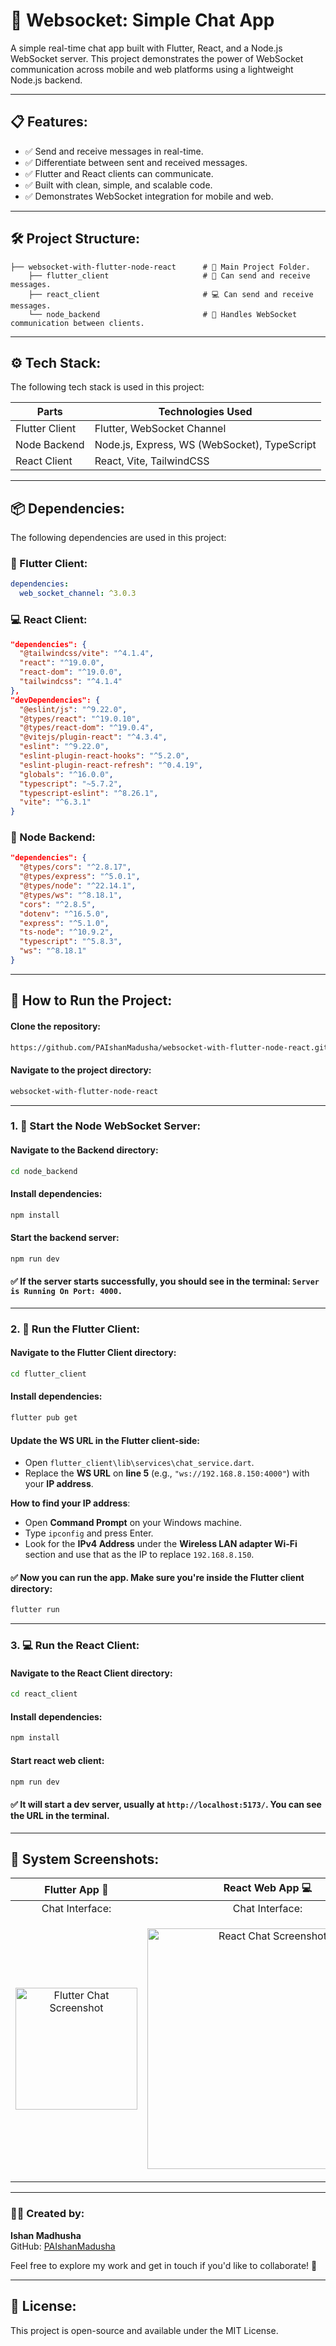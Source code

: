 # 💬 Websocket: Simple Chat App

A simple real-time chat app built with Flutter, React, and a Node.js WebSocket server. This project demonstrates the power of WebSocket communication across mobile and web platforms using a lightweight Node.js backend.

---

## 📋 Features:

- ✅ Send and receive messages in real-time.
- ✅ Differentiate between sent and received messages.
- ✅ Flutter and React clients can communicate.
- ✅ Built with clean, simple, and scalable code. 
- ✅ Demonstrates WebSocket integration for mobile and web.

---

## 🛠️ Project Structure:

```
├── websocket-with-flutter-node-react      # 🎯 Main Project Folder.
    ├── flutter_client                     # 📱 Can send and receive messages.
    ├── react_client                       # 💻 Can send and receive messages.
    └── node_backend                       # 🔌 Handles WebSocket communication between clients.
```

---

## ⚙️ Tech Stack:
The following tech stack is used in this project:

| Parts            | Technologies Used |
|------------------|--------------------|
| Flutter Client   | Flutter, WebSocket Channel |
| Node Backend     | Node.js, Express, WS (WebSocket), TypeScript |
| React Client     | React, Vite, TailwindCSS |

---

## 📦 Dependencies:
The following dependencies are used in this project:

### 📱 Flutter Client:
```yaml
dependencies:
  web_socket_channel: ^3.0.3
```

### 💻 React Client:
```json
"dependencies": {
  "@tailwindcss/vite": "^4.1.4",
  "react": "^19.0.0",
  "react-dom": "^19.0.0",
  "tailwindcss": "^4.1.4"
},
"devDependencies": {
  "@eslint/js": "^9.22.0",
  "@types/react": "^19.0.10",
  "@types/react-dom": "^19.0.4",
  "@vitejs/plugin-react": "^4.3.4",
  "eslint": "^9.22.0",
  "eslint-plugin-react-hooks": "^5.2.0",
  "eslint-plugin-react-refresh": "^0.4.19",
  "globals": "^16.0.0",
  "typescript": "~5.7.2",
  "typescript-eslint": "^8.26.1",
  "vite": "^6.3.1"
}
```

### 🧱 Node Backend:
```json
"dependencies": {
  "@types/cors": "^2.8.17",
  "@types/express": "^5.0.1",
  "@types/node": "^22.14.1",
  "@types/ws": "^8.18.1",
  "cors": "^2.8.5",
  "dotenv": "^16.5.0",
  "express": "^5.1.0",
  "ts-node": "^10.9.2",
  "typescript": "^5.8.3",
  "ws": "^8.18.1"
}
```

---

## 🚀 How to Run the Project:
#### Clone the repository:

```sh
https://github.com/PAIshanMadusha/websocket-with-flutter-node-react.git
```
#### Navigate to the project directory:

```sh
websocket-with-flutter-node-react
```

---

### 1. 🧱 Start the Node WebSocket Server:

#### Navigate to the **Backend** directory:
```bash
cd node_backend
```

#### Install dependencies:
```bash
npm install
```

#### Start the backend server:
```bash
npm run dev
```

#### ✅ If the server starts successfully, you should see in the terminal: `Server is Running On Port: 4000.`

---

### 2. 📱 Run the Flutter Client:

#### Navigate to the **Flutter Client** directory:
```bash
cd flutter_client
```

#### Install dependencies:
```bash
flutter pub get
```

#### Update the WS URL in the Flutter client-side:

- Open `flutter_client\lib\services\chat_service.dart`.
- Replace the **WS URL** on **line 5** (e.g., `"ws://192.168.8.150:4000"`) with your **IP address**.

**How to find your IP address**:
- Open **Command Prompt** on your Windows machine.
- Type `ipconfig` and press Enter.
- Look for the **IPv4 Address** under the **Wireless LAN adapter Wi-Fi** section and use that as the IP to replace `192.168.8.150`.

#### ✅ Now you can run the app. Make sure you're inside the Flutter client directory:

```bash
flutter run
```

---

### 3. 💻 Run the React Client:

#### Navigate to the **React Client** directory:
```bash
cd react_client
```

#### Install dependencies:
```bash
npm install
```

#### Start react web client:
```bash
npm run dev
```

#### ✅ It will start a dev server, usually at `http://localhost:5173/`. You can see the URL in the terminal.

---

## 📸 System Screenshots:

<div align="center">

| Flutter App 📱 | React Web App 💻 |
|:--------------:|:---------------:|
| Chat Interface: | Chat Interface: |
| <p align="center"> <img src="https://github.com/user-attachments/assets/31bd3a8e-adea-495a-b5fb-9fa3831d14e2" alt="Flutter Chat Screenshot" width="195"> </p> | <p align="center"> <img src="https://github.com/user-attachments/assets/da8083e8-9cde-4cea-8afa-972dd00430b2" alt="React Chat Screenshot" width="385"> </p> |

</div>

---

### 👨‍💻 Created by: 
**Ishan Madhusha**  
GitHub: [PAIshanMadusha](https://github.com/PAIshanMadusha)

Feel free to explore my work and get in touch if you'd like to collaborate! 🚀

---

## 📝 License:
This project is open-source and available under the MIT License.
